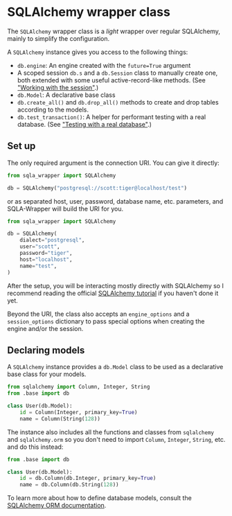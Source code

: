 # SQLAlchemy wrapper class

The `SQLAlchemy` wrapper class is a *light* wrapper over regular SQLAlchemy, mainly to simplify the configuration.

A `SQLAlchemy` instance gives you access to the following things:

- `db.engine`: An engine created with the `future=True` argument
- A scoped session `db.s` and a `db.Session` class to manually create one, both extended with some useful active-record-like methods. (See ["Working with the session"](working-with-the-session).)
- `db.Model`: A declarative base class
- `db.create_all()` and `db.drop_all()` methods to create and drop tables according to the models.
- `db.test_transaction()`: A helper for performant testing with a real database. (See ["Testing with a real database"](testing-with-a-real-database).)


## Set up

The only required argument is the connection URI. You can give it directly:

```python
from sqla_wrapper import SQLAlchemy

db = SQLAlchemy("postgresql://scott:tiger@localhost/test")
```

or as separated host, user, password, database name, etc. parameters, and SQLA-Wrapper will build the URI for you.

```python
from sqla_wrapper import SQLAlchemy

db = SQLAlchemy(
    dialect="postgresql",
    user="scott",
    password="tiger",
    host="localhost",
    name="test",
)
```

 After the setup, you will be interacting mostly directly with SQLAlchemy so I recommend reading the official [SQLAlchemy tutorial](https://docs.sqlalchemy.org/en/14/tutorial/index.html) if you haven't done it yet.

Beyond the URI, the class also accepts an `engine_options` and a `session_options` dictionary to pass special options when creating the engine and/or the session.


## Declaring models

A `SQLAlchemy` instance provides a `db.Model` class to be used as a declarative base class for your models.

```python
from sqlalchemy import Column, Integer, String
from .base import db

class User(db.Model):
    id = Column(Integer, primary_key=True)
    name = Column(String(128))
```

The instance also includes all the functions and classes from `sqlalchemy` and `sqlalchemy.orm` so you don't need to import `Column`, `Integer`, `String`, etc. and do this instead:

```python
from .base import db

class User(db.Model):
    id = db.Column(db.Integer, primary_key=True)
    name = db.Column(db.String(128))
```

To learn more about how to define database models, consult the [SQLAlchemy ORM documentation](https://docs.sqlalchemy.org/en/14/orm/index.html).

